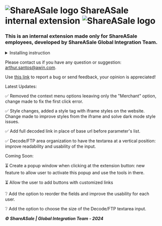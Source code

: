 # ![ShareASale logo](https://arthurfms.github.io/sas-extension/images/SAS%20-%2032x32.png) ShareASale internal extension ![ShareASale logo](https://arthurfms.github.io/sas-extension/images/SAS%20-%2032x32.png)
### This is an internal extension made only for ShareASale employees, developed by ShareASale Global Integration Team.

<details>

<summary>Installing instruction</summary>

> MICROSOFT EDGE:
> 
>-  Use [this link](https://microsoftedge.microsoft.com/addons/detail/sas-internal-extension/chkgkngehcjpbglcifjfcilemeegkmnm) to install the extension into your browser.



> GOOGLE CHROME:
>
> - Download the sas-extension code by clicking at [this link](https://github.com/arthurfms/sas-extension/archive/refs/heads/main.zip)
>
>  - Activate the Developer mode at the chrome://extensions/ page and upload the unpacked folder there.



> MOZILLA FIREFOX:
>
>  - TBA

</details>

Please contact us if you have any question or suggestion: arthur.santos@awin.com.

Use [this link](https://forms.office.com/Pages/ResponsePage.aspx?id=07KaWlh7JUWYUdFycma616g2cST2-q5KjLNHxAQeG-RUNzc3Qjk0MVg2MU1UMk44WVI3Q1lDMTZKRy4u) to report a bug or send feedback, your opinion is appreciated!


Latest Updates: 

:white_check_mark: Removed the context menu options leeaving only the "Merchant" option, change made to fix the first click error.

:white_check_mark: Style changes, added a style tag with iframe styles on the website. Change made to improve styles from the iframe and solve dark mode style issues.

:white_check_mark: Add full decoded link in place of base url before parameter's list.

:white_check_mark: Decode/FTP area organization to have the textarea at a vertical position: improve readability and usability of the input.

Coming Soon:


:hourglass_flowing_sand: Create a popup window when clicking at the extension button: new feature to allow user to activate this popup and use the tools in there.

:hourglass_flowing_sand: Allow the user to add buttons with customized links

:grey_question: Add the option to reorder the fields and improve the usability for each user.

:grey_question: Add the option to choose the size of the Decode/FTP textarea input. 


***© ShareASale | Global Integration Team - 2024***
